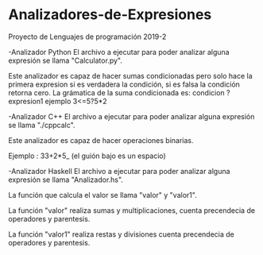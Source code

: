 # Analizadores-de-Expresiones
Proyecto de Lenguajes de programación 2019-2




-Analizador Python
  El archivo a ejecutar para poder analizar alguna expresión se llama "Calculator.py".
  
  Este analizador es capaz de hacer sumas condicionadas pero solo hace la primera expresion si es verdadera la condición,
  si es falsa la condición retorna cero. La grámatica de la suma condicionada es: condicion ? expresion1
  ejemplo 3<=5?5*2
  
  
  
-Analizador C++
  El archivo a ejecutar para poder analizar alguna expresión se llama "./cppcalc".
  
  Este analizador es capaz de hacer operaciones binarias.
  
  Ejemplo : 33+2*5_    (el guión bajo es un espacio)
  
  
  
  
-Analizador Haskell
  El archivo a ejecutar para poder analizar alguna expresión se llama "Analizador.hs".
  
  La función que calcula el valor se llama "valor" y "valor1". 
  
  La función "valor" realiza sumas y multiplicaciones, cuenta
  precendecia de operadores y parentesis.
  
  La función "valor1" realiza restas y divisiones  cuenta precendecia de operadores y parentesis.
